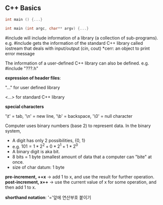 ## **C++ Basics**

```cpp
int main () {...}
```

```cpp
int main (int argc, char** argv) {...}
```

#include will include information of a library (a collection of sub-programs).
e.g. #include <iostream> gets the information of the standard C++ library called iostream that deals with input/output (cin, cout)
*cerr: an object to print error message

The information of a user-defined C++ library can also be defined.
e.g. #include "???.h"

**expression of header files**:

"..." for user defined library

<...> for standard C++ library

**special characters**

'\t' =  tab, '\n' = new line, '\b' = backspace, '\0' = null character

Computer uses binary numbers (base 2) to represent data.
In the binary system,
- A digit has only 2 possibilities, {0, 1}
- e.g. $101 = 1*2^2+0*2^1+1*2^0$
- A binary digit is aka bit.
- 8 bits = 1 byte (smallest amount of data that a computer can "bite" at once.
- size of char datum: 1 byte

**pre-increment, ++x** → add 1 to x, and use the result for further operation.
**post-increment, x++** → use the current value of x for some operation, and then add 1 to x.

**shorthand notation**: '='앞에 연산부호 붙이기
